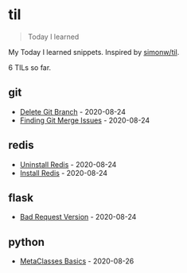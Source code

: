 # til

> Today I learned

My Today I learned snippets. Inspired by [simonw/til](https://github.com/simonw/til).

<!-- count starts -->6<!-- count ends --> TILs so far.

<!-- index starts -->
## git

* [Delete Git Branch](https://github.com/shireenrao/til/blob/master/git/delete-git-branch.md) - 2020-08-24
* [Finding Git Merge Issues](https://github.com/shireenrao/til/blob/master/git/find-merge-issues.md) - 2020-08-24

## redis

* [Uninstall Redis](https://github.com/shireenrao/til/blob/master/redis/uninstall-redis.md) - 2020-08-24
* [Install Redis](https://github.com/shireenrao/til/blob/master/redis/install-redis.md) - 2020-08-24

## flask

* [Bad Request Version](https://github.com/shireenrao/til/blob/master/flask/bad-request.md) - 2020-08-24

## python

* [MetaClasses Basics](https://github.com/shireenrao/til/blob/master/python/metaclasses-basics.md) - 2020-08-26
<!-- index ends -->
